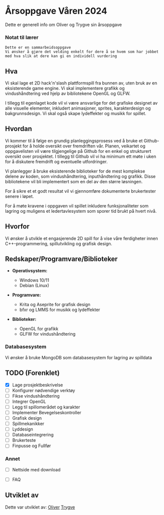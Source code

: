# Årsoppgave Våren 2024

Dette er generell info om Oliver og Trygve sin årsoppgave

### Notat til lærer
```Dette er en sammarbeidsoppgave```  
```Vi ønsker å gjøre det velding enkelt for dere å se hvem som har jobbet med hva slik at dere kan gi en individell vurdering```

## Hva

Vi skal lage et 2D hack'n'slash plattformspill fra bunnen av, uten bruk av en eksisterende game engine. Vi skal implementere grafikk og vindushåndtering ved hjelp av bibliotekene OpenGL og GLFW.

I tillegg til egenlaget kode vil vi være ansvarlige for det grafiske designet av alle visuelle elementer, inkludert animasjoner, sprites, karakterdesign og bakgrunnsdesign. Vi skal også skape lydeffekter og musikk for spillet.

## Hvordan

Vi kommer til å følge en grundig planleggingsprosess ved å bruke et Github-prosjekt for å holde oversikt over fremdriften vår. Planen, veikartet og oppgavelisten vil være tilgjengelige på Github for en enkel og strukturert oversikt over prosjektet. I tillegg til Github vil vi ha minimum ett møte i uken for å diskutere fremdrift og eventuelle utfordringer.

Vi planlegger å bruke eksisterende biblioteker for de mest komplekse delene av koden, som vindushåndtering, inputhåndtering og grafikk. Disse bibliotekene vil bli implementert som en del av den større løsningen.

For å sikre et et godt resultat vil vi gjennomføre dokumenterte brukertester senere i løpet.

For å møte kravene i oppgaven vil spillet inkludere funksjonaliteter som lagring og muligens et ledertavlesystem som sporer tid brukt på hvert nivå.

## Hvorfor

Vi ønsker å utvikle et engasjerende 2D spill for å vise våre ferdigheter innen C++-programmering, spillutvikling og grafisk design.

## Redskaper/Programvare/Biblioteker

- **Operativsystem:**
  - Windows 10/11
  - Debian (Linux)

- **Programvare:**
  - Krita og Aseprite for grafisk design
  - bfxr og LMMS for musikk og lydeffekter

- **Biblioteker:**
  - OpenGL for grafikk
  - GLFW for vindushåndtering

### Databasesystem
Vi ønsker å bruke MongoDB som databasesystem for lagring av spilldata

## TODO (Forenklet)
- [x] Lage prosjektbeskrivelse
- [ ] Konfigurer nødvendige verktøy
- [ ] Fikse vindushåndtering
- [ ] Integrer OpenGL
- [ ] Legg til spillomerådet og karakter
- [ ] Implementer Bevegelseskontroller
- [ ] Grafisk design
- [ ] Spillmekanikker
- [ ] Lyddesign
- [ ] Databaseintegrering
- [ ] Brukerteste
- [ ] Finpusse og Fullfør

### Annet
- [ ] Nettside med download
- [ ] FAQ


## Utviklet av

Dette var utviklet av:
[Oliver](https://github.com/olilinvar)
[Trygve](https://github.com/TheCyberiousPizzerious)
